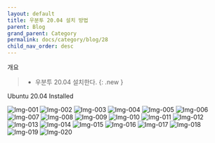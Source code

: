 ```yaml
---
layout: default
title: 우분투 20.04 설치 방법
parent: Blog
grand_parent: Category
permalink: docs/category/blog/28
child_nav_order: desc
---
```


개요

> - 우분투 20.04 설치한다.
{: .new }

Ubuntu 20.04 Installed

![Img-001](https://user-images.githubusercontent.com/36792594/182747532-37eb908f-15bb-4e2a-bc2e-b108a5062436.png)
![Img-002](https://user-images.githubusercontent.com/36792594/182747536-2f15a9f0-d434-4ab9-a00c-6d07b3e4e263.png)
![Img-003](https://user-images.githubusercontent.com/36792594/182747537-530ad4c2-2cc1-4470-b92c-fd97fe6513eb.png)
![Img-004](https://user-images.githubusercontent.com/36792594/182747541-bf058155-a066-491b-9385-02ed6fa3f84d.png)
![Img-005](https://user-images.githubusercontent.com/36792594/182747544-da448cc1-3be4-4946-bd20-de6ba3081e05.png)
![Img-006](https://user-images.githubusercontent.com/36792594/182747546-3b8fe515-6ff9-42c0-855c-3454fedb1dc2.png)
![Img-007](https://user-images.githubusercontent.com/36792594/182747548-db7f4c97-8230-4bf9-aa98-4c58a49e3d8d.png)
![Img-008](https://user-images.githubusercontent.com/36792594/182747550-095d4ab4-598e-45f0-960e-3a9086d20fd1.png)
![Img-009](https://user-images.githubusercontent.com/36792594/182747551-39f5d6cd-4978-4c97-9e85-24edecb98cdc.png)
![Img-010](https://user-images.githubusercontent.com/36792594/182747554-a28c2624-435a-4e60-bfbc-c14deaf671ee.png)
![Img-011](https://user-images.githubusercontent.com/36792594/182747555-bd22b0a2-f6e2-4df3-bc42-5f715424e512.png)
![Img-012](https://user-images.githubusercontent.com/36792594/182747557-33374d33-4a26-4385-b357-d24277cacff9.png)
![Img-013](https://user-images.githubusercontent.com/36792594/182747560-489f0728-832b-470b-9fd1-4ef68901eacb.png)
![Img-014](https://user-images.githubusercontent.com/36792594/182747562-1b828d02-9cbb-4741-abdf-48cb8b42e41f.png)
![Img-015](https://user-images.githubusercontent.com/36792594/182747563-c370c4ae-6300-4597-995e-4d0bdee4ceb7.png)
![Img-016](https://user-images.githubusercontent.com/36792594/182747565-76bd2c0d-898d-40c4-8fa6-5fd553a1d554.png)
![Img-017](https://user-images.githubusercontent.com/36792594/182747566-57d410d3-8514-461e-9051-3f6d2f77c43d.png)
![Img-018](https://user-images.githubusercontent.com/36792594/182747567-01d615ae-757e-4403-8e2c-442ef7f28471.png)
![Img-019](https://user-images.githubusercontent.com/36792594/182747568-a9e8f9e4-323b-4502-873e-a5da83e9ffdb.png)
![Img-020](https://user-images.githubusercontent.com/36792594/182747570-948e958d-5528-4abb-95fa-b6a102608ba8.png)